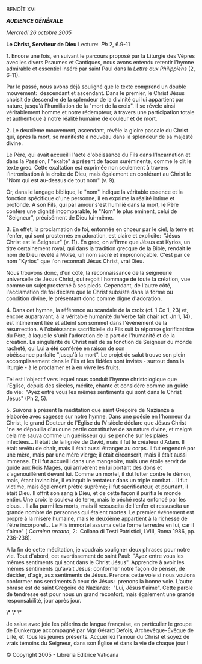 BENOÎT XVI

***AUDIENCE GÉNÉRALE***

*Mercredi 26 octobre 2005*

**Le Christ, Serviteur de Dieu** Lecture:  *Ph* 2, 6.9-11

1. Encore une fois, en suivant le parcours proposé par la Liturgie des Vêpres avec les divers Psaumes et Cantiques, nous avons entendu retentir l'hymne admirable et essentiel inséré par saint Paul dans la *Lettre aux Philippiens* (2, 6-11).

Par le passé, nous avons déjà souligné que le texte comprend un double mouvement:  descendant et ascendant. Dans le premier, le Christ Jésus choisit de descendre de la splendeur de la divinité qui lui appartient par nature, jusqu'à l'humiliation de la "mort de la croix". Il se révèle ainsi véritablement homme et notre rédempteur, à travers une participation totale et authentique à notre réalité humaine de douleur et de mort.

2. Le deuxième mouvement, ascendant, révèle la gloire pascale du Christ qui, après la mort, se manifeste à nouveau dans la splendeur de sa majesté divine.

Le Père, qui avait accueilli l'acte d'obéissance du Fils dans l'Incarnation et dans la Passion, l'"exalte" à présent de façon suréminente, comme le dit le texte grec. Cette exaltation est exprimée non seulement à travers l'intronisation à la droite de Dieu, mais également en conférant au Christ le "Nom qui est au-dessus de tout nom" (v. 9).

Or, dans le langage biblique, le "nom" indique la véritable essence et la fonction spécifique d'une personne, il en exprime la réalité intime et profonde. A son Fils, qui par amour s'est humilié dans la mort, le Père confère une dignité incomparable, le "Nom" le plus éminent, celui de "Seigneur", précisément de Dieu lui-même.

3. En effet, la proclamation de foi, entonnée en choeur par le ciel, la terre et l'enfer, qui sont prosternés en adoration, est claire et explicite:  "Jésus Christ est le Seigneur" (v. 11). En grec, on affirme que Jésus est Kyrios, un titre certainement royal, qui dans la tradition grecque de la Bible, rendait le nom de Dieu révélé à Moïse, un nom sacré et imprononçable. C'est par ce nom "Kyrios" que l'on reconnaît Jésus Christ, vrai Dieu.

Nous trouvons donc, d'un côté, la reconnaissance de la seigneurie universelle de Jésus Christ, qui reçoit l'hommage de toute la création, vue comme un sujet prosterné à ses pieds. Cependant, de l'autre côté, l'acclamation de foi déclare que le Christ subsiste dans la forme ou condition divine, le présentant donc comme digne d'adoration.

4. Dans cet hymne, la référence au scandale de la croix (cf. 1 Co 1, 23) et, encore auparavant, à la véritable humanité du Verbe fait chair (cf. Jn 1, 14), est intimement liée et atteint son sommet dans l'événement de la résurrection. A l'obéissance sacrificielle du Fils suit la réponse glorificatrice du Père, à laquelle s'unit l'adoration de la part de l'humanité et de la création. La singularité du Christ naît de sa fonction de Seigneur du monde racheté, qui Lui a été conférée en raison de son obéissance parfaite "jusqu'à la mort". Le projet de salut trouve son plein accomplissement dans le Fils et les fidèles sont invités - surtout dans la liturgie - à le proclamer et à en vivre les fruits.

Tel est l'objectif vers lequel nous conduit l'hymne christologique que l'Eglise, depuis des siècles, médite, chante et considère comme un guide de vie:  "Ayez entre vous les mêmes sentiments qui sont dans le Christ Jésus" (Ph 2, 5).

5. Suivons à présent la méditation que saint Grégoire de Nazianze a élaborée avec sagesse sur notre hymne. Dans une poésie en l'honneur du Christ, le grand Docteur de l'Eglise du IV siècle déclare que Jésus Christ "ne se dépouilla d'aucune partie constitutive de sa nature divine, et malgré cela me sauva comme un guérisseur qui se penche sur les plaies infectées... Il était de la lignée de David, mais il fut le créateur d'Adam. Il était revêtu de chair, mais il était aussi étranger au corps. Il fut engendré par une mère, mais par une mère vierge; il était circonscrit, mais il était aussi immense. Et il fut accueilli dans une mangeoire, mais une étoile servit de guide aux Rois Mages, qui arrivèrent en lui portant des dons et s'agenouillèrent devant lui. Comme un mortel, il dut lutter contre le démon, mais, étant invincible, il vainquit le tentateur dans un triple combat... Il fut victime, mais également prêtre suprême; il fut sacrificateur, et pourtant, il était Dieu. Il offrit son sang à Dieu, et de cette façon il purifia le monde entier. Une croix le souleva de terre, mais le péché resta enfoncé par les clous... Il alla parmi les morts, mais il ressuscita de l'enfer et ressuscita un grande nombre de personnes qui étaient mortes. Le premier événement est propre à la misère humaine, mais le deuxième appartient à la richesse de l'être incorporel... Le Fils immortel assuma cette forme terrestre en lui, car il t'aime" ( *Carmina arcana*, 2:  Collana di Testi Patristici, LVIII, Roma 1986, pp. 236-238).

A la fin de cette méditation, je voudrais souligner deux phrases pour notre vie. Tout d'abord, cet avertissement de saint Paul:  "Ayez entre vous les mêmes sentiments qui sont dans le Christ Jésus". Apprendre à avoir les mêmes sentiments qu'avait Jésus; conformer notre façon de penser, de décider, d'agir, aux sentiments de Jésus. Prenons cette voie si nous voulons conformer nos sentiments à ceux de Jésus:  prenons la bonne voie. L'autre phrase est de saint Grégoire de Nazianze:  "Lui, Jésus t'aime". Cette parole de tendresse est pour nous un grand réconfort, mais également une grande responsabilité, jour après jour.

\\* \\* \\*

Je salue avec joie les pèlerins de langue française, en particulier le groupe de Dunkerque accompagné par Mgr Gérard Defois, Archevêque-Évêque de Lille, et  tous les jeunes présents. Accueillez l’amour du Christ et soyez de vrais témoins du Seigneur, dans son Église et dans la vie de chaque jour !

© Copyright 2005 - Libreria Editrice Vaticana